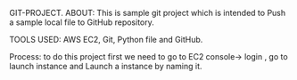 GIT-PROJECT.
ABOUT: This is sample git project which is intended to Push a sample local file to GitHub repository.

TOOLS USED: AWS EC2, Git, Python file and GitHub.

Process: to do this project first we need to go to EC2 console-> login , go to launch instance and Launch a instance by naming it.
        
